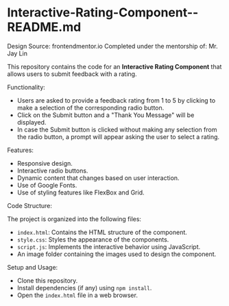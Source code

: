 # Interactive-Rating-Component--README.md
Design Source: frontendmentor.io
Completed under the mentorship of: Mr. Jay Lin

This repository contains the code for an **Interactive Rating Component** that allows users to submit feedback with a rating.

Functionality:

  - Users are asked to provide a feedback rating from 1 to 5 by clicking to make a selection of the corresponding radio button.
  - Click on the Submit button and a "Thank You Message" will be displayed.
  - In case the Submit button is clicked without making any selection from the radio button, a prompt will appear asking the user to select a rating.

Features:

  - Responsive design.
  - Interactive radio buttons.
  - Dynamic content that changes based on user interaction.
  - Use of Google Fonts.
  - Use of styling features like FlexBox and Grid.

Code Structure:

  The project is organized into the following files:
  - `index.html`: Contains the HTML structure of the component.
  - `style.css`: Styles the appearance of the components.
  - `script.js`: Implements the interactive behavior using JavaScript.
  -  An image folder containing the images used to design the component.

Setup and Usage:
      
  - Clone this repository.
  - Install dependencies (if any) using `npm install`.
  - Open the `index.html` file in a web browser.
